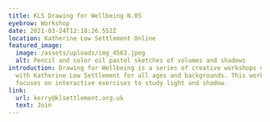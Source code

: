 ```yaml
---
title: KLS Drawing for Wellbeing N.05
eyebrow: Workshop
date: 2021-03-24T12:18:26.552Z
location: Katherine Low Settlement Online
featured_image:
  image: /assets/uploads/img_4563.jpeg
  alt: Pencil and color oil pastel sketches of volumes and shadows
introduction: Drawing for Wellbeing is a series of creative workshops developed
  with Katherine Low Settlement for all ages and backgrounds. This workshop
  focuses on interactive exercises to study light and shadow.
link:
  url: kerry@klsettlement.org.uk
  text: Join
---
```

